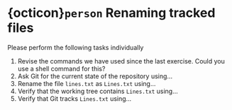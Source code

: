 # {octicon}`person` Renaming tracked files
Please perform the following tasks individually
    
1. Revise the commands we have used since the last exercise.
    Could you use a shell command for this?
2. Ask Git for the current state of the repository using...
3. Rename the file `lines.txt` as `Lines.txt` using...
4. Verify that the working tree contains `Lines.txt` using...
5. Verify that Git tracks `Lines.txt` using...
